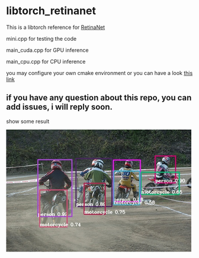 # libtorch_retinanet

This is a libtorch reference for [RetinaNet](https://github.com/yhenon/pytorch-retinanet)

mini.cpp for testing the code

main_cuda.cpp for GPU inference

main_cpu.cpp for CPU inference

you may configure your own cmake environment or you can have a look [this link](https://zhuanlan.zhihu.com/p/163519249)

if you have any question about this repo, you can add issues, i will reply soon.
--- 

show some result

![pic](https://github.com/Dewey1994/libtorch_retinanet/blob/master/cmake-build-debug/final2.jpg)
